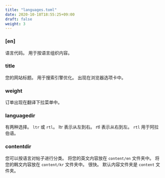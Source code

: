 ```yaml
---
title: "languages.toml"
date: 2020-10-18T18:55:25+09:00
draft: false
weight: 3
---
```


### [en]

语言代码。 用于按语言组织内容。

### title

您的网站标题。 用于搜索引擎优化。 出现在浏览器选项卡中。

### weight

订单出现在翻译下拉菜单中。

### languagedir

有两种选择。 `ltr` 或 `rtl`。 ltr 表示从左到右。 rtl 表示从右到左。 `rtl` 用于阿拉伯语。

### contentdir

您可以按语言对帖子进行分类。 将您的英文内容放在 `content/en` 文件夹中。 将您的韩文内容放在 `content/kr` 文件夹中。 很快。 默认内容文件夹是 `content` 文件夹。
